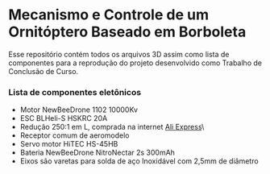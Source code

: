 # Mecanismo e Controle de um Ornitóptero Baseado em Borboleta

Esse repositório contém todos os arquivos 3D assim como lista de componentes para a reprodução do projeto desenvolvido como Trabalho de Conclusão de Curso.

### Lista de componentes eletônicos
- Motor NewBeeDrone 1102 10000Kv
- ESC BLHeli-S HSKRC 20A
- Redução 250:1 em L, comprada na internet [Ali Express](https://pt.aliexpress.com/item/1005005831589444.html?spm=a2g0o.order_list.order_list_main.5.a594caa49XH0eU&gatewayAdapt=glo2bra)\
- Receptor comum de aeromodelo
- Servo motor HiTEC HS-45HB
- Bateria NewBeeDrone NitroNectar 2s 300mAh
- Eixos são varetas para solda de aço Inoxidável com 2,5mm de diâmetro
